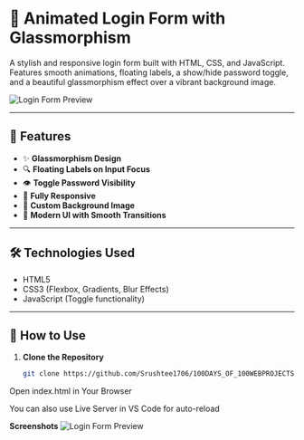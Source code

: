 # 🔐 Animated Login Form with Glassmorphism

A stylish and responsive login form built with HTML, CSS, and JavaScript. Features smooth animations, floating labels, a show/hide password toggle, and a beautiful glassmorphism effect over a vibrant background image.

![Login Form Preview](images/screenshot.png)

---

## 🌟 Features

- ✨ **Glassmorphism Design**
- 🔍 **Floating Labels on Input Focus**
- 👁️ **Toggle Password Visibility**
- 📱 **Fully Responsive**
- 🌄 **Custom Background Image**
- 💅 **Modern UI with Smooth Transitions**

---

## 🛠️ Technologies Used

- HTML5
- CSS3 (Flexbox, Gradients, Blur Effects)
- JavaScript (Toggle functionality)

---

## 🚀 How to Use

1. **Clone the Repository**
   ```bash
   git clone https://github.com/Srushtee1706/100DAYS_OF_100WEBPROJECTS

Open index.html in Your Browser

You can also use Live Server in VS Code for auto-reload

**Screenshots**
![Login Form Preview](Screenshot.png)


